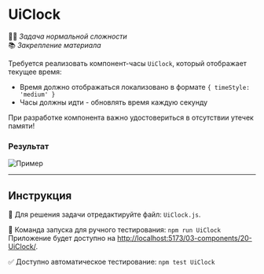 # UiClock

👷🏻 _Задача нормальной сложности_\
📚 _Закрепление материала_

<!--start_statement-->

Требуется реализовать компонент-часы `UiClock`, который отображает текущее время:
- Время должно отображаться локализовано в формате `{ timeStyle: 'medium' }`
- Часы должны идти - обновлять время каждую секунду

При разработке компонента важно удостовериться в отсутствии утечек памяти!

### Результат

<img src="https://i.imgur.com/CxmKl9I.gif" alt="Пример" />

<!--end_statement-->

---

## Инструкция

📝 Для решения задачи отредактируйте файл: `UiClock.js`.

🚀 Команда запуска для ручного тестирования: `npm run UiClock`\
Приложение будет доступно на [http://localhost:5173/03-components/20-UiClock/](http://localhost:5173/03-components/20-UiClock/).

✅ Доступно автоматическое тестирование: `npm test UiClock`
